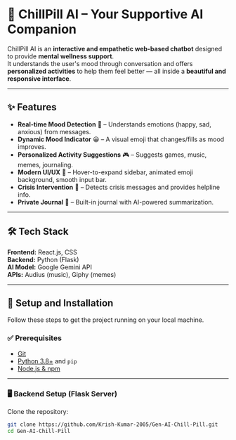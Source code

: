 # 🧠 ChillPill AI – Your Supportive AI Companion

ChillPill AI is an **interactive and empathetic web-based chatbot** designed to provide **mental wellness support**.  
It understands the user's mood through conversation and offers **personalized activities** to help them feel better — all inside a **beautiful and responsive interface**.

---

## ✨ Features

- **Real-time Mood Detection** 🧾 – Understands emotions (happy, sad, anxious) from messages.  
- **Dynamic Mood Indicator** 😀 – A visual emoji that changes/fills as mood improves.  
- **Personalized Activity Suggestions** 🎮 – Suggests games, music, memes, journaling.  
- **Modern UI/UX** 🎨 – Hover-to-expand sidebar, animated emoji background, smooth input bar.  
- **Crisis Intervention** 🚨 – Detects crisis messages and provides helpline info.  
- **Private Journal** 📓 – Built-in journal with AI-powered summarization.  

---

## 🛠️ Tech Stack

**Frontend:** React.js, CSS  
**Backend:** Python (Flask)  
**AI Model:** Google Gemini API  
**APIs:** Audius (music), Giphy (memes)  

---

## 🚀 Setup and Installation

Follow these steps to get the project running on your local machine.

### ✅ Prerequisites
- [Git](https://git-scm.com/)  
- [Python 3.8+](https://www.python.org/downloads/) and `pip`  
- [Node.js & npm](https://nodejs.org/)  

---

### 🖥️ Backend Setup (Flask Server)

Clone the repository:
```bash
git clone https://github.com/Krish-Kumar-2005/Gen-AI-Chill-Pill.git
cd Gen-AI-Chill-Pill
